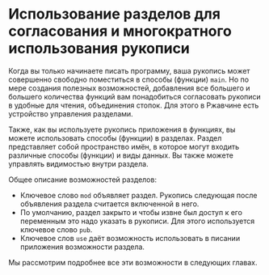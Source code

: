 # Использование разделов для согласования и многократного использования рукописи

Когда вы только начинаете писать программу, ваша рукопись может совершенно свободно поместиться в способы (функции) `main`. Но по мере создания полезных возможностей, добавления все большего и большего количества функций вам понадобиться согласовать рукописи в удобные для чтения, объединения стопок. Для этого в Ржавчине есть устройство управления разделами.

Также, как вы используете рукопись приложения в функциях, вы можете использовать способы (функции) в разделах. Раздел представляет собой пространство имён, в которое могут входить различные способы (функции) и виды данных. Вы также можете управлять видимостью внутри раздела.

Общее описание возможностей разделов:

* Ключевое слово `mod` объявляет раздел. Рукопись следующая после объявления раздела считается включенной в него.
* По умолчанию, раздел закрыто и чтобы извне был доступ к его переменным это надо указать в рукописи. Для этого используется ключевое слово `pub`.
* Ключевое слов `use` даёт возможность использовать в писании приложения возможности раздела.

Мы рассмотрим подробнее все эти возможности в следующих главах.
